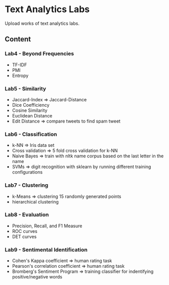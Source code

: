 # Text Analytics Labs

Upload works of text analytics labs.

## Content 
### Lab4 - Beyond Frequencies 
* TF-IDF
* PMI
* Entropy

### Lab5 - Similarity 
* Jaccard-Index  =>  Jaccard-Distance
* Dice Coefficiency
* Cosine Similarity
* Euclidean Distance
* Edit Distance  =>  compare tweets to find spam tweet

### Lab6 - Classification
* k-NN  =>  Iris data set
* Cross validation  =>  5 fold cross validation for k-NN
* Naive Bayes  =>  train with nltk name corpus based on the last letter in the name
* SVMs  =>  digit recognition with sklearn by running different training configurations

### Lab7 - Clustering
* k-Means  => clustering 15 randomly generated points
* hierarchical clustering

### Lab8 - Evaluation
* Precision, Recall, and F1 Measure
* ROC curves
* DET curves

### Lab9 - Sentimental Identification
* Cohen's Kappa coefficient => human rating task
* Pearson's correlation coefficient => human rating task
* Bromberg's Sentiment Program => training classifier for indentifying positive/negative words
